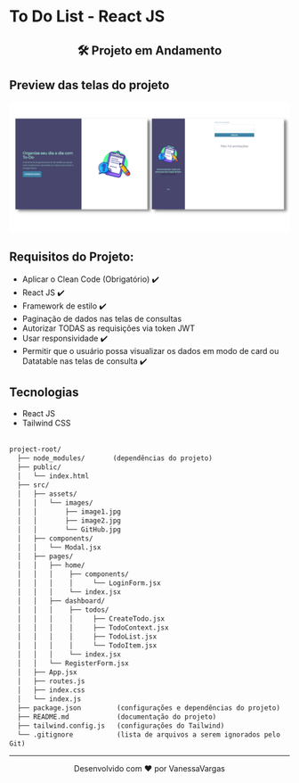 # To Do List - React JS

<div align="center">

  ## 🛠️ Projeto em Andamento

</div>

## Preview das telas do projeto

<div align="center">
  <img
    src="./src/assets/images/GitHub.png"
    alt="preview das telas do projeto"
  />
</div>

## Requisitos do Projeto:

- Aplicar o Clean Code (Obrigatório) ✔️
- React JS ✔️
- Framework de estilo ✔️
- Paginação de dados nas telas de consultas
- Autorizar TODAS as requisições via token JWT
- Usar responsividade ✔️
- Permitir que o usuário possa visualizar os dados em modo de card ou Datatable nas telas de consulta ✔️

## Tecnologias

- React JS
- Tailwind CSS

```

project-root/
  ├── node_modules/       (dependências do projeto)
  ├── public/
  │   └── index.html
  ├── src/
  │   ├── assets/
  │   │   └── images/
  │   │       ├── image1.jpg
  │   │       ├── image2.jpg
  │   │       └── GitHub.jpg
  │   ├── components/
  │   │   └── Modal.jsx
  │   ├── pages/
  │   │   ├── home/
  │   │   │    ├── components/
  │   │   │    │     └── LoginForm.jsx
  │   │   │    └── index.jsx
  │   │   ├── dashboard/
  │   │   │    ├── todos/
  │   │   │    │     ├── CreateTodo.jsx
  │   │   │    │     ├── TodoContext.jsx
  │   │   │    │     ├── TodoList.jsx
  │   │   │    │     └── TodoItem.jsx
  │   │   │    └── index.jsx
  │   │   └── RegisterForm.jsx
  │   ├── App.jsx
  │   ├── routes.js
  │   ├── index.css
  │   └── index.js
  ├── package.json         (configurações e dependências do projeto)
  ├── README.md            (documentação do projeto)
  ├── tailwind.config.js   (configurações do Tailwind)
  └── .gitignore           (lista de arquivos a serem ignorados pelo Git)

```

<hr>
<div align="center">
Desenvolvido com ❤️ por VanessaVargas
</div>
